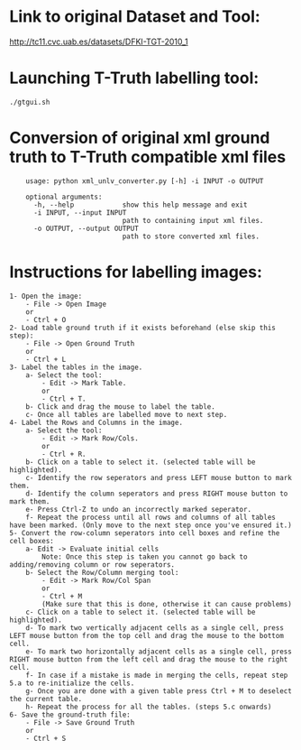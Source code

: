 # Link to original Dataset and Tool:
http://tc11.cvc.uab.es/datasets/DFKI-TGT-2010_1

# Launching T-Truth labelling tool:

    ./gtgui.sh

# Conversion of original xml ground truth to T-Truth compatible xml files

        usage: python xml_unlv_converter.py [-h] -i INPUT -o OUTPUT

        optional arguments:
          -h, --help            show this help message and exit
          -i INPUT, --input INPUT
                                path to containing input xml files.
          -o OUTPUT, --output OUTPUT
                                path to store converted xml files.


# Instructions for labelling images:

    1- Open the image:
        - File -> Open Image
        or 
        - Ctrl + O
    2- Load table ground truth if it exists beforehand (else skip this step):
        - File -> Open Ground Truth
        or 
        - Ctrl + L
    3- Label the tables in the image.
        a- Select the tool:
            - Edit -> Mark Table.
            or
            - Ctrl + T.
        b- Click and drag the mouse to label the table.
        c- Once all tables are labelled move to next step.
    4- Label the Rows and Columns in the image.
        a- Select the tool:
            - Edit -> Mark Row/Cols.
            or
            - Ctrl + R.
        b- Click on a table to select it. (selected table will be highlighted).
        c- Identify the row seperators and press LEFT mouse button to mark them.
        d- Identify the column seperators and press RIGHT mouse button to mark them.
        e- Press Ctrl-Z to undo an incorrectly marked seperator.
        f- Repeat the process until all rows and columns of all tables have been marked. (Only move to the next step once you've ensured it.)    
    5- Convert the row-column seperators into cell boxes and refine the cell boxes:
        a- Edit -> Evaluate initial cells 
            Note: Once this step is taken you cannot go back to adding/removing column or row seperators. 
        b- Select the Row/Column merging tool:
            - Edit -> Mark Row/Col Span
            or
            - Ctrl + M
            (Make sure that this is done, otherwise it can cause problems)
        c- Click on a table to select it. (selected table will be highlighted).
        d- To mark two vertically adjacent cells as a single cell, press LEFT mouse button from the top cell and drag the mouse to the bottom cell.
        e- To mark two horizontally adjacent cells as a single cell, press RIGHT mouse button from the left cell and drag the mouse to the right cell.
        f- In case if a mistake is made in merging the cells, repeat step 5.a to re-initialize the cells.
        g- Once you are done with a given table press Ctrl + M to deselect the current table.
        h- Repeat the process for all the tables. (steps 5.c onwards)
    6- Save the ground-truth file:
        - File -> Save Ground Truth 
        or 
        - Ctrl + S
